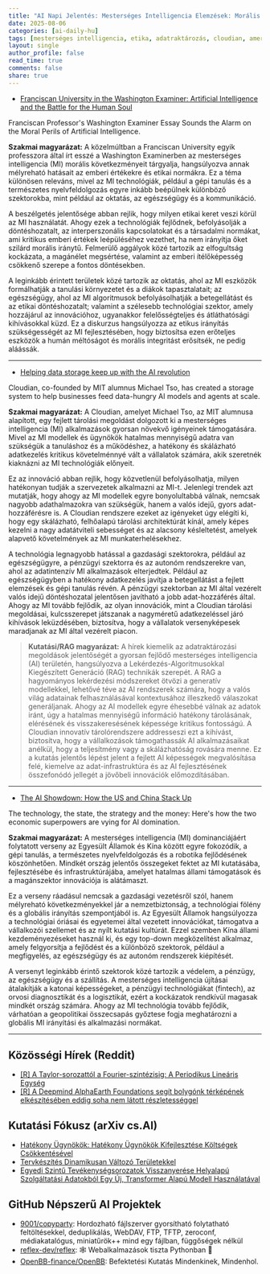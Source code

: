 ```yaml
---
title: "AI Napi Jelentés: Mesterséges Intelligencia Elemzések: Morális Következmények, Adattárolási Innovációk és az USA-Kína Mesterséges Intelligencia Versengés (2025. augusztus 6.)"
date: 2025-08-06
categories: [ai-daily-hu]
tags: [mesterséges intelligencia, etika, adatraktározás, cloudian, amerikai-kínai kapcsolatok, technológiai stratégia, ferences egyetem]
layout: single
author_profile: false
read_time: true
comments: false
share: true
---
```

- [Franciscan University in the Washington Examiner: Artificial Intelligence and the Battle for the Human Soul](https://franciscan.edu/franciscan-university-in-the-washington-examiner-artificial-intelligence-and-the-battle-for-the-human-soul/)

Franciscan Professor's Washington Examiner Essay Sounds the Alarm on the Moral Perils of Artificial Intelligence.

**Szakmai magyarázat:**
A közelmúltban a Franciscan University egyik professzora által írt esszé a Washington Examinerben az mesterséges intelligencia (MI) morális következményeit tárgyalja, hangsúlyozva annak mélyreható hatásait az emberi értékekre és etikai normákra. Ez a téma különösen releváns, mivel az MI technológiák, például a gépi tanulás és a természetes nyelvfeldolgozás egyre inkább beépülnek különböző szektorokba, mint például az oktatás, az egészségügy és a kommunikáció.

A beszélgetés jelentősége abban rejlik, hogy milyen etikai keret veszi körül az MI használatát. Ahogy ezek a technológiák fejlődnek, befolyásolják a döntéshozatalt, az interperszonális kapcsolatokat és a társadalmi normákat, ami kritikus emberi értékek leépüléséhez vezethet, ha nem irányítja őket szilárd morális iránytű. Felmerülő aggályok közé tartozik az elfogultság kockázata, a magánélet megsértése, valamint az emberi ítélőképesség csökkenő szerepe a fontos döntésekben.

A leginkább érintett területek közé tartozik az oktatás, ahol az MI eszközök formálhatják a tanulási környezetet és a diákok tapasztalatait; az egészségügy, ahol az MI algoritmusok befolyásolhatják a betegellátást és az etikai döntéshozatalt; valamint a szélesebb technológiai szektor, amely hozzájárul az innovációhoz, ugyanakkor felelősségteljes és átláthatósági kihívásokkal küzd. Ez a diskurzus hangsúlyozza az etikus irányítás szükségességét az MI fejlesztésében, hogy biztosítsa ezen erőteljes eszközök a humán méltóságot és morális integritást erősítsék, ne pedig aláássák.

---
- [Helping data storage keep up with the AI revolution](https://news.mit.edu/2025/cloudian-helps-data-storage-keep-up-with-ai-revolution-0806)

Cloudian, co-founded by MIT alumnus Michael Tso, has created a storage system to help businesses feed data-hungry AI models and agents at scale.

**Szakmai magyarázat:**
A Cloudian, amelyet Michael Tso, az MIT alumnusa alapított, egy fejlett tárolási megoldást dolgozott ki a mesterséges intelligencia (MI) alkalmazások gyorsan növekvő igényeinek támogatására. Mivel az MI modellek és ügynökök hatalmas mennyiségű adatra van szükségük a tanuláshoz és a működéshez, a hatékony és skálázható adatkezelés kritikus követelménnyé vált a vállalatok számára, akik szeretnék kiaknázni az MI technológiák előnyeit.

Ez az innováció abban rejlik, hogy közvetlenül befolyásolhatja, milyen hatékonyan tudják a szervezetek alkalmazni az MI-t. Jelenlegi trendek azt mutatják, hogy ahogy az MI modellek egyre bonyolultabbá válnak, nemcsak nagyobb adathalmazokra van szükségük, hanem a valós idejű, gyors adat-hozzáférésre is. A Cloudian rendszere ezeket az igényeket úgy elégíti ki, hogy egy skálázható, felhőalapú tárolási architektúrát kínál, amely képes kezelni a nagy adatátviteli sebességet és az alacsony késleltetést, amelyek alapvető követelmények az MI munkaterhelésekhez.

A technológia legnagyobb hatással a gazdasági szektorokra, például az egészségügyre, a pénzügyi szektorra és az autonóm rendszerekre van, ahol az adatintenzív MI alkalmazások elterjedtek. Például az egészségügyben a hatékony adatkezelés javítja a betegellátást a fejlett elemzések és gépi tanulás révén. A pénzügyi szektorban az MI által vezérelt valós idejű döntéshozatal jelentősen javítható a jobb adat-hozzáférés által. Ahogy az MI tovább fejlődik, az olyan innovációk, mint a Cloudian tárolási megoldásai, kulcsszerepet játszanak a nagyméretű adatkezeléssel járó kihívások leküzdésében, biztosítva, hogy a vállalatok versenyképesek maradjanak az MI által vezérelt piacon.

> **Kutatási/RAG magyarázat:**
> A hírek kiemelik az adatraktározási megoldások jelentőségét a gyorsan fejlődő mesterséges intelligencia (AI) területén, hangsúlyozva a Lekérdezés-Algoritmusokkal Kiegészített Generáció (RAG) technikák szerepét. A RAG a hagyományos lekérdezési módszereket ötvözi a generatív modellekkel, lehetővé téve az AI rendszerek számára, hogy a valós világ adatainak felhasználásával kontextusához illeszkedő válaszokat generáljanak. Ahogy az AI modellek egyre éhesebbé válnak az adatok iránt, úgy a hatalmas mennyiségű információ hatékony tárolásának, elérésének és visszakeresésének képessége kritikus fontosságú. A Cloudian innovatív tárolórendszere addresseszi ezt a kihívást, biztosítva, hogy a vállalkozások támogathassák AI alkalmazásaikat anélkül, hogy a teljesítmény vagy a skálázhatóság rovására menne. Ez a kutatás jelentős lépést jelent a fejlett AI képességek megvalósítása felé, kiemelve az adat-infrastruktúra és az AI fejlesztésének összefonódó jellegét a jövőbeli innovációk előmozdításában.

---
- [The AI Showdown: How the US and China Stack Up](https://www.bloomberg.com/news/articles/2025-08-06/who-is-winning-the-artificial-intelligence-race-the-us-or-china)

The technology, the state, the strategy and the money: Here's how the two economic superpowers are vying for AI domination.

**Szakmai magyarázat:**
A mesterséges intelligencia (MI) dominanciájáért folytatott verseny az Egyesült Államok és Kína között egyre fokozódik, a gépi tanulás, a természetes nyelvfeldolgozás és a robotika fejlődésének köszönhetően. Mindkét ország jelentős összegeket fektet az MI kutatásába, fejlesztésébe és infrastruktúrájába, amelyet hatalmas állami támogatások és a magánszektor innovációja is alátámaszt.

Ez a verseny ráadásul nemcsak a gazdasági vezetésről szól, hanem mélyreható következményekkel jár a nemzetbiztonság, a technológiai fölény és a globális irányítás szempontjából is. Az Egyesült Államok hangsúlyozza a technológiai óriásai és egyetemei által vezetett innovációkat, támogatva a vállalkozói szellemet és az nyílt kutatási kultúrát. Ezzel szemben Kína állami kezdeményezéseket használ ki, és egy top-down megközelítést alkalmaz, amely felgyorsítja a fejlődést és a különböző szektorok, például a megfigyelés, az egészségügy és az autonóm rendszerek kiépítését.

A versenyt leginkább érintő szektorok közé tartozik a védelem, a pénzügy, az egészségügy és a szállítás. A mesterséges intelligencia újításai átalakítják a katonai képességeket, a pénzügyi technológiákat (fintech), az orvosi diagnosztikát és a logisztikát, ezért a kockázatok rendkívül magasak mindkét ország számára. Ahogy az MI technológia tovább fejlődik, várhatóan a geopolitikai összecsapás győztese fogja meghatározni a globális MI irányítási és alkalmazási normákat.

---
## Közösségi Hírek (Reddit)
- [[R] A Taylor-sorozattól a Fourier-szintézisig: A Periodikus Lineáris Egység](https://www.reddit.com/r/MachineLearning/comments/1mfi8li/r_from_taylor_series_to_fourier_synthesis_the/)
- [[R] A Deepmind AlphaEarth Foundations segít bolygónk térképének elkészítésében eddig soha nem látott részletességgel](https://www.reddit.com/r/MachineLearning/comments/1mddg98/r_deepminds_alphaearth_foundations_helps_map_our/)

## Kutatási Fókusz (arXiv cs.AI)
- [Hatékony Ügynökök: Hatékony Ügynökök Kifejlesztése Költségek Csökkentésével](https://arxiv.org/abs/2508.02694)
- [Tervkészítés Dinamikusan Változó Területekkel](https://arxiv.org/abs/2508.02697)
- [Egyedi Szintű Tevékenységsorozatok Visszanyerése Helyalapú Szolgáltatási Adatokból Egy Új, Transformer Alapú Modell Használatával](https://arxiv.org/abs/2508.02734)

## GitHub Népszerű AI Projektek
- [9001/copyparty](9001/copyparty): Hordozható fájlszerver gyorsítható folytatható feltöltésekkel, deduplikálás, WebDAV, FTP, TFTP, zeroconf, médiakatalógus, miniatűrök++ mind egy fájlban, függőségek nélkül
- [reflex-dev/reflex](reflex-dev/reflex): 🕸️ Webalkalmazások tiszta Pythonban 🐍
- [OpenBB-finance/OpenBB](OpenBB-finance/OpenBB): Befektetési Kutatás Mindenkinek, Mindenhol.